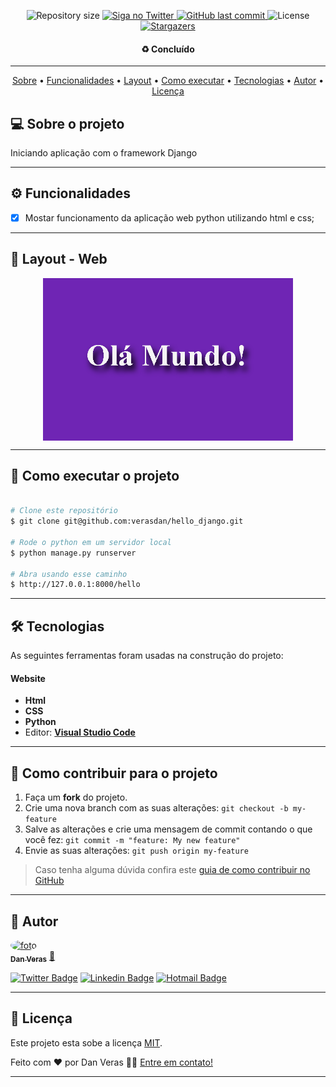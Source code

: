 <p align="center">
  <img alt="Repository size" src="https://img.shields.io/github/repo-size/verasdan/hello_django">
  <a href="https://www.twitter.com/verasdan/">
    <img alt="Siga no Twitter" src="https://img.shields.io/twitter/url?url=https%3A%2F%2Fgithub.com%2Fverasdan%2Fhello_django">
  </a>
  <a href="https://github.com/verasdan/hello_django/commits/master">
    <img alt="GitHub last commit" src="https://img.shields.io/github/last-commit/verasdan/hello_django">
  </a>
  <img alt="License" src="https://img.shields.io/badge/license-MIT-brightgreen">
   <a href="https://github.com/verasdan/hello_django/stargazers">
    <img alt="Stargazers" src="https://img.shields.io/github/stars/verasdan/hello_django?style=social">
  </a>

</p>

<h4 align="center"> 
	 ♻️ Concluído
</h4>

---

<p align="center">
  <a href="#-sobre-o-projeto">Sobre</a> •
  <a href="#-funcionalidades">Funcionalidades</a> •
  <a href="#-layout">Layout</a> • 
  <a href="#-como-executar-o-projeto">Como executar</a> • 
  <a href="#-tecnologias">Tecnologias</a> •
  <a href="#-autor">Autor</a> • 
  <a href="#user-content--licença">Licença</a>
</p>

## 💻 Sobre o projeto

Iniciando aplicação com o framework Django

---

## ⚙️ Funcionalidades

- [x] Mostar funcionamento da aplicação web python utilizando html e css;

---

## 🎨 Layout - Web

<p align="center" style="display: flex; align-items: flex-start; justify-content: center;">
  <img alt="NextLevelWeek" title="#NextLevelWeek" src="assets/Screenshot_1.png" width="400px">
</p>

---

## 🚀 Como executar o projeto

```bash

# Clone este repositório
$ git clone git@github.com:verasdan/hello_django.git

# Rode o python em um servidor local
$ python manage.py runserver

# Abra usando esse caminho
$ http://127.0.0.1:8000/hello

```

---

## 🛠 Tecnologias

As seguintes ferramentas foram usadas na construção do projeto:

#### **Website**  

-   **Html**
-   **CSS**
-   **Python**
-   Editor:  **[Visual Studio Code](https://code.visualstudio.com/)**

---

## 💪 Como contribuir para o projeto

1. Faça um **fork** do projeto.
2. Crie uma nova branch com as suas alterações: `git checkout -b my-feature`
3. Salve as alterações e crie uma mensagem de commit contando o que você fez: `git commit -m "feature: My new feature"`
4. Envie as suas alterações: `git push origin my-feature`
> Caso tenha alguma dúvida confira este [guia de como contribuir no GitHub](./CONTRIBUTING.md)

---

## 🦸 Autor

<a href="https://github.com/verasdan">
 <img style="border-radius: 50%;" src="https://media.discordapp.net/attachments/891798888594436199/980284436954357780/perfil_dan.jpg?width=406&height=406" width="100px;" alt="foto"/>
 <br />
 <sub><b>Dan Veras</b></sub></a> <a href="https://github.com/verasdan" title="">🚀</a>
 <br />

[![Twitter Badge](https://img.shields.io/badge/-@veras_dan-1ca0f1?style=flat-square&labelColor=1ca0f1&logo=twitter&logoColor=white&link=https://twitter.com/veras_dan)](https://twitter.com/veras_dan) [![Linkedin Badge](https://img.shields.io/badge/-Danilo_Veras-blue?style=flat-square&logo=Linkedin&logoColor=white&link=https://www.linkedin.com/in/verasdanilo/)](https://www.linkedin.com/in/verasdanilo/) 
[![Hotmail Badge](https://img.shields.io/badge/-veras_dan@hotmail.com-0078D4?style=flat-square&logo=microsoft-outlook&logoColor=white&link=mailto:veras_dan@hotmail.com)](mailto:veras_dan@hotmail.com)

---

## 📝 Licença

Este projeto esta sobe a licença [MIT](./LICENSE).

Feito com ❤️ por Dan Veras 👋🏽 [Entre em contato!](https://www.linkedin.com/in/verasdanilo/)

---